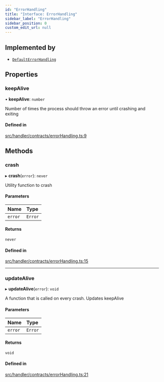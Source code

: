 ```yaml
---
id: "ErrorHandling"
title: "Interface: ErrorHandling"
sidebar_label: "ErrorHandling"
sidebar_position: 0
custom_edit_url: null
---
```


## Implemented by

- [`DefaultErrorHandling`](../classes/DefaultErrorHandling.md)

## Properties

### keepAlive

• **keepAlive**: `number`

Number of times the process should throw an error until crashing and exiting

#### Defined in

[src/handler/contracts/errorHandling.ts:9](https://github.com/sern-handler/handler/blob/404a8c7/src/handler/contracts/errorHandling.ts#L9)

## Methods

### crash

▸ **crash**(`error`): `never`

Utility function to crash

#### Parameters

| Name | Type |
| :------ | :------ |
| `error` | `Error` |

#### Returns

`never`

#### Defined in

[src/handler/contracts/errorHandling.ts:15](https://github.com/sern-handler/handler/blob/404a8c7/src/handler/contracts/errorHandling.ts#L15)

___

### updateAlive

▸ **updateAlive**(`error`): `void`

A function that is called on every crash. Updates keepAlive

#### Parameters

| Name | Type |
| :------ | :------ |
| `error` | `Error` |

#### Returns

`void`

#### Defined in

[src/handler/contracts/errorHandling.ts:21](https://github.com/sern-handler/handler/blob/404a8c7/src/handler/contracts/errorHandling.ts#L21)
